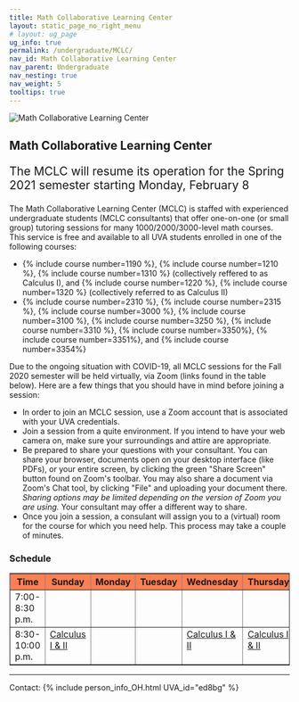 ```yaml
---
title: Math Collaborative Learning Center
layout: static_page_no_right_menu
# layout: ug_page
ug_info: true
permalink: /undergraduate/MCLC/
nav_id: Math Collaborative Learning Center
nav_parent: Undergraduate
nav_nesting: true
nav_weight: 5
tooltips: true
---
```


<img src="{{site.url}}/undergraduate/MCLC/MCLC_logo.png" style="max-width:70%;max-height:350px;height:auto;width:auto;" alt="Math Collaborative Learning Center">

<h2 class="mb-4">Math Collaborative Learning Center</h2>

<!-- <p style="font-size:150%;color:Red;"> The last day of operation for the Fall 2020 semester is Monday, November 23 </p> -->
<p style="font-size:150%;"> The MCLC will resume its operation for the Spring 2021 semester starting Monday, February 8 </p>

The Math Collaborative Learning Center (MCLC) is staffed with experienced undergraduate students (MCLC consultants) that offer one-on-one (or small group) tutoring sessions for many 1000/2000/3000-level math courses. This service is free and available to all UVA students enrolled in one of the following courses: <br>
<ul>
 <li> {% include course number=1190 %}, {% include course number=1210 %}, {% include course number=1310 %} (collectively reffered to as Calculus I), and {% include course number=1220 %}, {% include course number=1320 %} (collectively referred to as Calculus II) </li>
 <li>{% include course number=2310 %}, {% include course number=2315 %}, {% include course number=3000 %}, {% include course number=3100 %}, {% include course number=3250 %}, {% include course number=3310 %}, {% include course number=3350%}, {% include course number=3351%}, and {% include course number=3354%} </li>
</ul>

Due to the ongoing situation with COVID-19, all MCLC sessions for the Fall 2020 semester will be held virtually, via Zoom (links found in the table below). Here are a few things that you should have in mind before joining a session:
<ul>
 <li> In order to join an MCLC session, use a Zoom account that is associated with your UVA credentials.</li>
 <li> Join a session from a quite environment. If you intend to have your web camera on, make sure your surroundings and attire are appropriate.</li>
 <li> Be prepared to share your questions with your consultant. You can share your browser, documents open on your desktop interface (like PDFs), or your entire screen, by clicking the green "Share Screen" button found on Zoom's toolbar. You may also share a document via Zoom's Chat tool, by clicking "File" and uploading your document there. <em> Sharing options may be limited depending on the version of Zoom you are using.</em> Your consultant may offer a different way to share.</li>
 <li> Once you join a session, a consulant will assign you to a (virtual) room for the course for which you need help. This process may take a couple of minutes.</li>
</ul>

<h3 class="mb-4 mt-4">Schedule</h3>

<table width="100%" border="1" cellspacing="2" cellpadding="2">
 <thead style="background-color:coral;">
    <tr>
    <th><b>Time</b></th>
    <th><b>Sunday</b><br></th>
    <th><b>Monday</b><br></th>
    <th><b>Tuesday</b><br>
    </th>
    <th><b>Wednesday</b><br>
    </th>
    <th><b>Thursday</b><br>
    </th>
    </tr>
  </thead> 
  <tbody>    
    <tr>
    <td valign="top">7:00-8:30 p.m.<br>
    </td>
    <td valign="top">
      <!--  <a href="https://virginia.zoom.us/j/97495239196?pwd=dkhQTnRMb1BzWWRGdGVhRHhoenVHUT09">Calculus I &amp; II </a><br>
        <a href="https://virginia.zoom.us/j/97495239196?pwd=dkhQTnRMb1BzWWRGdGVhRHhoenVHUT09">Math 3350/3351</a> -->
    </td>
    <td valign="top">
       <!-- <a href="https://virginia.zoom.us/j/93231938016?pwd=SndFNzNCZEtMVWJYdC9sL0QreWVPZz09">Calculus I &amp; II</a><br> <!--M-->
       <!-- <a href="https://virginia.zoom.us/j/93231938016?pwd=SndFNzNCZEtMVWJYdC9sL0QreWVPZz09">Math 3100</a> -->
    </td>
   <td valign="top"> 
       <!-- <a href="https://virginia.zoom.us/j/99672208913?pwd=Z1FCM0czRTJMTnZGZzIwNGlFQWRWUT09">Calculus I &amp; II</a><br> <!--T-->
        <!-- <a href="https://virginia.zoom.us/j/99672208913?pwd=Z1FCM0czRTJMTnZGZzIwNGlFQWRWUT09">Math 2310/2315</a><br> 
        <a href="https://virginia.zoom.us/j/99672208913?pwd=Z1FCM0czRTJMTnZGZzIwNGlFQWRWUT09">Math 3000/3310</a><br> 
        <a href="https://virginia.zoom.us/j/99672208913?pwd=Z1FCM0czRTJMTnZGZzIwNGlFQWRWUT09">Math 3250</a><br> -->
    </td>
   <td valign="top">
       <!-- <a href="https://virginia.zoom.us/j/93277627377?pwd=UDdndlorQ1dMTnlZTjVCUWM0L0psUT09">Calculus I &amp; II </a><br> <!--W-->
       <!-- <a href="https://virginia.zoom.us/j/93277627377?pwd=UDdndlorQ1dMTnlZTjVCUWM0L0psUT09">Math 3000/3310</a><br> 
        <a href="https://virginia.zoom.us/j/93277627377?pwd=UDdndlorQ1dMTnlZTjVCUWM0L0psUT09">Math 3100</a><br> 
        <a href="https://virginia.zoom.us/j/93277627377?pwd=UDdndlorQ1dMTnlZTjVCUWM0L0psUT09">Math 3350/3351</a><br> -->
    </td>
    <td valign="top">
      <!--  <a href="https://virginia.zoom.us/j/98925248186?pwd=ek5ldUN4ZXJWQmFmOFNzTENCYXduZz09">Calculus I &amp; II </a><br> <!--Th-->
      <!-- <a href="https://virginia.zoom.us/j/98925248186?pwd=ek5ldUN4ZXJWQmFmOFNzTENCYXduZz09">Math 2310/2315</a><br> -->
    </td>
   </tr> 
   <tr>
    <td valign="top">8:30-10:00 p.m.<br>
    </td>
    <td valign="top">
        <a href="https://virginia.zoom.us/j/97495239196?pwd=dkhQTnRMb1BzWWRGdGVhRHhoenVHUT09">Calculus I &amp; II</a><br> <!--S-->
    </td>
    <td valign="top">
       <!-- <a href="https://virginia.zoom.us/j/93231938016?pwd=SndFNzNCZEtMVWJYdC9sL0QreWVPZz09">Calculus I &amp; II</a> <!--M-->
    </td>
    <td valign="top">
      <!--  <a href="https://virginia.zoom.us/j/99672208913?pwd=Z1FCM0czRTJMTnZGZzIwNGlFQWRWUT09">Calculus I &amp; II</a><br> <!--T-->
       <!-- <a href="https://virginia.zoom.us/j/99672208913?pwd=Z1FCM0czRTJMTnZGZzIwNGlFQWRWUT09">Math 3354</a> -->
    </td>
    <td valign="top">
      <a href="https://virginia.zoom.us/j/93277627377?pwd=UDdndlorQ1dMTnlZTjVCUWM0L0psUT09">Calculus I &amp; II</a> <!--W-->
    </td>
    <td valign="top">
      <a href="https://virginia.zoom.us/j/98925248186?pwd=NmMydUVSaG9kTzdmcUE4VmFFTHdrQT09">Calculus I &amp; II </a> <!--Th-->
    </td>
    </tr>
 </tbody>
</table>



---

Contact: {% include person_info_OH.html UVA_id="ed8bg" %}
